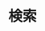 ---
title: "検索" # in any language you want
layout: "search" # necessary for search
# url: "/archive"
# description: "Description for Search"
summary: "search"
placeholder: "検索語句を入力"
---